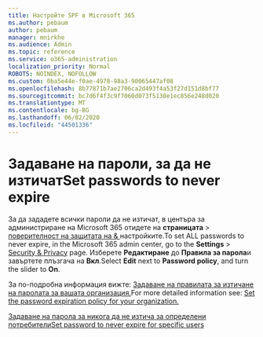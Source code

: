 ```yaml
---
title: Настройте SPF в Microsoft 365
ms.author: pebaum
author: pebaum
manager: mnirkhe
ms.audience: Admin
ms.topic: reference
ms.service: o365-administration
localization_priority: Normal
ROBOTS: NOINDEX, NOFOLLOW
ms.custom: 0ba5e44e-f0ae-4978-98a3-90065447af08
ms.openlocfilehash: 8b77871b7ae2706ca2d493f4a53f27d151d8bf77
ms.sourcegitcommit: bc7d6f4f3c9f7060d073f5130e1ec856e248d020
ms.translationtype: MT
ms.contentlocale: bg-BG
ms.lasthandoff: 06/02/2020
ms.locfileid: "44501336"
---
```

# <a name="set-passwords-to-never-expire"></a><span data-ttu-id="5b2f0-102">Задаване на пароли, за да не изтичат</span><span class="sxs-lookup"><span data-stu-id="5b2f0-102">Set passwords to never expire</span></span> 

<span data-ttu-id="5b2f0-103">За да зададете всички пароли да не изтичат, в центъра за администриране на Microsoft 365 отидете на **страницата**  >  [поверителност на защитата на &amp; ](https://portal.office.com/adminportal/home#/settings/security) настройките.</span><span class="sxs-lookup"><span data-stu-id="5b2f0-103">To set ALL passwords to never expire, in the Microsoft 365 admin center, go to the **Settings** > [Security &amp; Privacy](https://portal.office.com/adminportal/home#/settings/security) page.</span></span> <span data-ttu-id="5b2f0-104">Изберете **Редактиране** до **Правила за парола**и завъртете плъзгача на **Вкл**.</span><span class="sxs-lookup"><span data-stu-id="5b2f0-104">Select **Edit** next to **Password policy**, and turn the slider to **On**.</span></span>
  
<span data-ttu-id="5b2f0-105">За по-подробна информация вижте: [Задаване на правилата за изтичане на паролата за вашата организация.](https://docs.microsoft.com/microsoft-365/admin/manage/set-password-expiration-policy)</span><span class="sxs-lookup"><span data-stu-id="5b2f0-105">For more detailed information see: [Set the password expiration policy for your organization.](https://docs.microsoft.com/microsoft-365/admin/manage/set-password-expiration-policy)</span></span>
  
[<span data-ttu-id="5b2f0-106">Задаване на парола за никога да не изтича за определени потребители</span><span class="sxs-lookup"><span data-stu-id="5b2f0-106">Set password to never expire for specific users</span></span>](https://docs.microsoft.com/microsoft-365/admin/add-users/set-password-to-never-expire)
  
